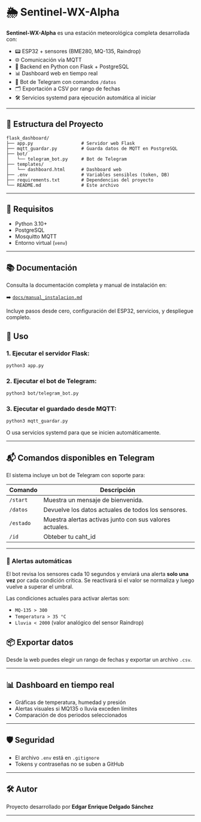 # 🌦️ Sentinel-WX-Alpha

**Sentinel-WX-Alpha** es una estación meteorológica completa desarrollada con:

- 📟 ESP32 + sensores (BME280, MQ-135, Raindrop)
- 🌐 Comunicación vía MQTT
- 🐍 Backend en Python con Flask + PostgreSQL
- 📊 Dashboard web en tiempo real
- 🤖 Bot de Telegram con comandos `/datos`
- 🗂️ Exportación a CSV por rango de fechas
- 🛠️ Servicios systemd para ejecución automática al iniciar

---

## 🧱 Estructura del Proyecto

```
flask_dashboard/
├── app.py                  # Servidor web Flask
├── mqtt_guardar.py         # Guarda datos de MQTT en PostgreSQL
├── bot/
│   └── telegram_bot.py     # Bot de Telegram
├── templates/
│   └── dashboard.html      # Dashboard web
├── .env                    # Variables sensibles (token, DB)
├── requirements.txt        # Dependencias del proyecto
└── README.md               # Este archivo
```

---

## 🚀 Requisitos

- Python 3.10+
- PostgreSQL
- Mosquitto MQTT
- Entorno virtual (`venv`)

---
## 📚 Documentación

Consulta la documentación completa y manual de instalación en:

➡️ [`docs/manual_instalacion.md`](docs/manual_instalacion.md)

Incluye pasos desde cero, configuración del ESP32, servicios, y despliegue completo.

## 🧠 Uso

### 1. Ejecutar el servidor Flask:

```bash
python3 app.py
```

### 2. Ejecutar el bot de Telegram:

```bash
python3 bot/telegram_bot.py
```

### 3. Ejecutar el guardado desde MQTT:

```bash
python3 mqtt_guardar.py
```

O usa servicios systemd para que se inicien automáticamente.

---

## 📬 Comandos disponibles en Telegram

El sistema incluye un bot de Telegram con soporte para:

| Comando     | Descripción                                                  |
|-------------|--------------------------------------------------------------|
| `/start`    | Muestra un mensaje de bienvenida.                            |
| `/datos`    | Devuelve los datos actuales de todos los sensores.           |
| `/estado`   | Muestra alertas activas junto con sus valores actuales.      |
| `/id`       | Obteber tu caht_id                                           |

---

### 🔔 Alertas automáticas

El bot revisa los sensores cada 10 segundos y enviará una alerta **solo una vez** por cada condición crítica. Se reactivará si el valor se normaliza y luego vuelve a superar el umbral.

Las condiciones actuales para activar alertas son:

- `MQ-135 > 300`  
- `Temperatura > 35 °C`  
- `Lluvia < 2000` (valor analógico del sensor Raindrop)


## 📦 Exportar datos

Desde la web puedes elegir un rango de fechas y exportar un archivo `.csv`.

---

## 📊 Dashboard en tiempo real

- Gráficas de temperatura, humedad y presión
- Alertas visuales si MQ135 o lluvia exceden límites
- Comparación de dos periodos seleccionados

---

## 🛡️ Seguridad

- El archivo `.env` está en `.gitignore`
- Tokens y contraseñas no se suben a GitHub

---




## 🛠️ Autor

Proyecto desarrollado por **Edgar Enrique Delgado Sánchez**  

---
